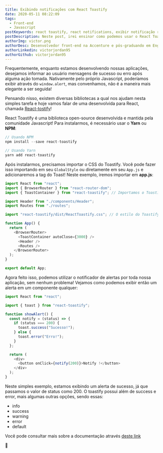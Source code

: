 ```yaml
---
title: Exibindo notificações com React Toastify
date: 2020-05-11 08:22:09
tags:
  - Front-end
  - Javascript
postKeywords: react toastify, react notifications, exibir notificação react, react, front-end, javascript, show notification
postDescription: Neste post, irei ensinar como podemos usar o React Toastify, uma biblioteca para exibição de notificações, com o intuito de tornar nossa aplicação mais rica em detalhes e com uma usabilidade melhor!
authorImg: victor.png
authorDesc: Desenvolvedor front-end na Accenture e pós-graduando em Engenharia de Software pela PUC-MG e formado em Banco de Dados pela Fatec, apaixonado por usabilidade, performance e UX!
authorLinkedin: victorjordan95
authorGithub: victorjordan95
---
```


Frequentemente, enquanto estamos desenvolvendo nossas aplicações, desejamos informar ao usuário mensagens de sucesso ou erro após alguma ação tomada.
Nativamente pelo próprio Javascript, poderíamos exibir através do `window.alert`, mas convenhamos, não é a maneira mais elegante a ser seguida!

Pensando nisso, existem diversas bibliotecas a qual nos ajudam nesta simples tarefa e hoje vamos falar de uma desenvolvida para React, chamada [React-tostify](https://github.com/fkhadra/react-toastify)!

<!-- more -->

React Toastify é uma biblioteca open-source desenvolvida e mantida pela comunidade Javascript!
Para instalarmos, é necessário usar o **Yarn** ou **NPM**:

```javascript
// Usando NPM
npm install --save react-toastify

// Usando Yarn
yarn add react-toastify
```

Após instalarmos, precisamos importar o CSS do Toastify.
Você pode fazer isso importando em seu `GlobalStyle` ou diretamente em seu `App.js` e adicionaremos a tag do Toast!
Neste exemplo, iremos importar em **app.js**:

```javascript
import React from "react";
import { BrowserRouter } from "react-router-dom";
import { ToastContainer } from "react-toastify"; // Importamos o Toastify

import Header from "./components/Header";
import Routes from "./routes";

import "react-toastify/dist/ReactToastify.css"; // O estilo do Toastify

function App() {
  return (
    <BrowserRouter>
      <ToastContainer autoClose={3000} />
      <Header />
      <Routes />
    </BrowserRouter>
  );
}

export default App;
```

Agora feito isso, podemos utilizar o notificador de alertas por toda nossa aplicação, sem nenhum problema!
Vejamos como podemos exibir então um alerta em um componente qualquer:

```javascript
import React from "react";

import { toast } from "react-toastify";

function showAlert() {
  const notify = (status) => {
    if (status === 200) {
      toast.success("Sucesso!");
    } else {
      toast.error("Erro!");
    }
  };

  return (
    <div>
      <button onClick={notify(200)}>Notify !</button>
    </div>
  );
}
```

Neste simples exemplo, estamos exibindo um alerta de sucesso, já que passamos o valor de status como 200.
O toastify possui além de success e error, mais algumas outras opções, sendo essas:

- info
- success
- warning
- error
- default

Você pode consultar mais sobre a documentação através [deste link](https://fkhadra.github.io/react-toastify/introduction)

🏡
